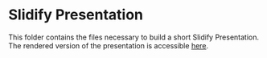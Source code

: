 # Slidify Presentation

This folder contains the files necessary to build a short Slidify Presentation. The rendered version of the presentation is accessible [here](http://coursera-student.github.io/coursera_slidify/index.html#1).

